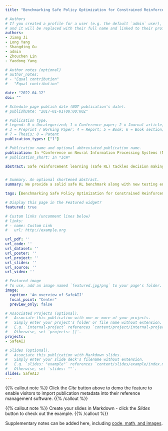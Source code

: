 ```yaml
---
title: "Benchmarking Safe Policy Optimization for Constrained Reinforcement Learning"

# Authors
# If you created a profile for a user (e.g. the default `admin` user), write the username (folder name) here 
# and it will be replaced with their full name and linked to their profile.
authors:
- Jiamg Ji
- Long Yang
- Shangding Gu
- admin
- Zhouchen Lin
- Yaodong Yang

# Author notes (optional)
# author_notes:
# - "Equal contribution"
# - "Equal contribution"

date: "2022-04-12"
doi: ""

# Schedule page publish date (NOT publication's date).
# publishDate: "2017-01-01T00:00:00Z"

# Publication type.
# Legend: 0 = Uncategorized; 1 = Conference paper; 2 = Journal article;
# 3 = Preprint / Working Paper; 4 = Report; 5 = Book; 6 = Book section;
# 7 = Thesis; 8 = Patent
publication_types: ["1"]

# Publication name and optional abbreviated publication name.
publication: In *Conference on Neural Information Processing Systems (NeurIPS), 2022, Under Review*
# publication_short: In *ICW*

abstract: Safe reinforcement learning (safe RL) tackles decision making problems with safety constraints. Despite the influx of attention in this field, there is a lack of commonly recognized safe RL benchmark. This is partly because the code of many safe RL methods is unavailable and also because new methods often come with new testing tasks.  As a result, researchers suffer from incorrect implementations, unfair comparisons, and misleading conclusions.  In this study, we offer a solid safe RL benchmark---(\texttt{SafePO})---which benchmarks popular safe policy learning algorithms across a list of common environments. Specifically, we start by standardizing the problem of safe exploration via solving constrained Markov decision processes (CMDP). Then, we provide implementations for CMDP solutions, covering both constrained policy optimization type methods and Lagrangian type methods.  Our implementations in SafePO are highly efficient in the sense that learners can collect samples in parallel and synchronize their policy gradients on different physical CPU cores. We test them on four types of safety-aware robot learning tasks. Based on the benchmark results, we derive new insights by disclosing the interplay of different attributes on safety performance and illustrating the difficulty of safety learning on the sparse cost. Furthermore, to consider the safe RL problem in multi-agent settings, we introduce new tasks based on the DexterousHands environment and report comparison results for both single-agent and multi-agent safe RL algorithms. Our project is released at&#58 \url{https://github.com/PKU-MARL/Safe-Policy-Optimization}.


# Summary. An optional shortened abstract.
summary: We provide a solid safe RL benchmark along with new testing environments.

tags: [Benchmarking Safe Policy Optimization for Constrained Reinforcement Learning]

# Display this page in the Featured widget?
featured: true

# Custom links (uncomment lines below)
# links:
# - name: Custom Link
#   url: http://example.org

url_pdf: ''
url_code: ''
url_dataset: ''
url_poster: ''
url_project: ''
url_slides: ''
url_source: ''
url_video: ''

# Featured image
# To use, add an image named `featured.jpg/png` to your page's folder. 
image:
  caption: 'An overview of SafeAIJ'
  focal_point: "Center"
  preview_only: false

# Associated Projects (optional).
#   Associate this publication with one or more of your projects.
#   Simply enter your project's folder or file name without extension.
#   E.g. `internal-project` references `content/project/internal-project/index.md`.
#   Otherwise, set `projects: []`.
projects:
- SafeAIJ

# Slides (optional).
#   Associate this publication with Markdown slides.
#   Simply enter your slide deck's filename without extension.
#   E.g. `slides: "example"` references `content/slides/example/index.md`.
#   Otherwise, set `slides: ""`.
slides: SafeAIJ
---
```


{{% callout note %}}
Click the *Cite* button above to demo the feature to enable visitors to import publication metadata into their reference management software.
{{% /callout %}}

{{% callout note %}}
Create your slides in Markdown - click the *Slides* button to check out the example.
{{% /callout %}}

Supplementary notes can be added here, including [code, math, and images](https://wowchemy.com/docs/writing-markdown-latex/).
